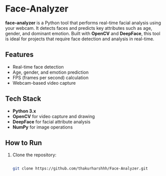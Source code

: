 # **Face-Analyzer**

**face-analyzer** is a Python tool that performs real-time facial analysis using your webcam. It detects faces and predicts key attributes such as age, gender, and dominant emotion. Built with **OpenCV** and **DeepFace**, this tool is ideal for projects that require face detection and analysis in real-time.

## **Features**
- Real-time face detection
- Age, gender, and emotion prediction
- FPS (frames per second) calculation
- Webcam-based video capture

## **Tech Stack**
- **Python 3.x**
- **OpenCV** for video capture and drawing
- **DeepFace** for facial attribute analysis
- **NumPy** for image operations

## **How to Run**
1. Clone the repository:
   ```bash

   git clone https://github.com/thakurharshhh/Face-Analyzer.git
   
